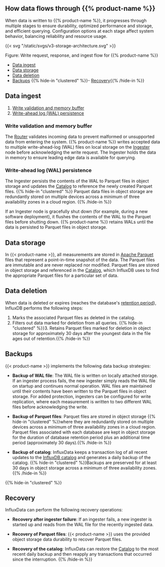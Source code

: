 ## How data flows through {{% product-name %}}

When data is written to {{% product-name %}}, it progresses through multiple stages to ensure durability, optimized performance and storage, and efficient querying. Configuration options at each stage affect system behavior, balancing reliability and resource usage.

{{< svg "/static/svgs/v3-storage-architecture.svg" >}}

<span class="caption">Figure: Write request, response, and ingest flow for {{% product-name %}}</span>

- [Data ingest](#data-ingest)
- [Data storage](#data-storage)
- [Data deletion](#data-deletion)
- [Backups](#backups)
{{% hide-in "clustered" %}}- [Recovery](#recovery){{% /hide-in %}}

## Data ingest

1. [Write validation and memory buffer](#write-validation-and-memory-buffer)
2. [Write-ahead log (WAL) persistence](#write-ahead-log-wal-persistence)

### Write validation and memory buffer

The [Router](/influxdb3/version/reference/internals/storage-engine/#router) validates incoming data to prevent malformed or unsupported data from entering the system.
{{% product-name %}} writes accepted data to multiple write-ahead-log (WAL) files on local
storage on the [Ingester](/influxdb3/version/reference/internals/storage-engine/#ingester) node before acknowledging the write request.
The Ingester holds the data in memory to ensure leading edge data is available for querying.

### Write-ahead log (WAL) persistence 

The Ingester persists the contents of
the WAL to Parquet files in object storage and updates the [Catalog](/influxdb3/version/reference/internals/storage-engine/#catalog) to
reference the newly created Parquet files.
{{% hide-in "clustered" %}}
Parquet data files in object storage are redundantly stored on multiple devices
across a minimum of three availability zones in a cloud region.
{{% /hide-in %}}

If an Ingester node is gracefully shut down (for example, during a new software deployment), it flushes the contents of the WAL to the Parquet files before shutting down.
{{% product-name %}} retains WALs until the data is persisted to Parquet files in object storage.

## Data storage

In {{< product-name >}}, all measurements are stored in
[Apache Parquet](https://parquet.apache.org/) files that represent a
point-in-time snapshot of the data. The Parquet files are immutable and are
never replaced nor modified. Parquet files are stored in object storage and
referenced in the [Catalog](/influxdb3/version/reference/internals/storage-engine/#catalog), which InfluxDB uses to find the appropriate Parquet files for a particular set of data.

## Data deletion

When data is deleted or expires (reaches the database's [retention period](/influxdb3/version/reference/internals/data-retention/#database-retention-period)), InfluxDB performs the following steps:

1. Marks the associated Parquet files as deleted in the catalog.
2. Filters out data marked for deletion from all queries.
{{% hide-in "clustered" %}}3. Retains Parquet files marked for deletion in object storage for approximately 30 days after the youngest data in the file ages out of retention.{{% /hide-in %}}

## Backups

{{< product-name >}} implements the following data backup strategies:

- **Backup of WAL file**: The WAL file is written on locally attached storage.
  If an ingester process fails, the new ingester simply reads the WAL file on
  startup and continues normal operation. WAL files are maintained until their
  contents have been written to the Parquet files in object storage.
  For added protection, ingesters can be configured for write replication, where
  each measurement is written to two different WAL files before acknowledging
  the write.

- **Backup of Parquet files**: Parquet files are stored in object storage {{% hide-in "clustered" %}}where
  they are redundantly stored on multiple devices across a minimum of three
  availability zones in a cloud region. Parquet files associated with each
  database are kept in object storage for the duration of database retention period
  plus an additional time period (approximately 30 days).{{% /hide-in %}}

- **Backup of catalog**: InfluxData keeps a transaction log of all recent updates
  to the [InfluxDB catalog](/influxdb3/version/reference/internals/storage-engine/#catalog) and generates a daily backup of
  the catalog. {{% hide-in "clustered" %}}Backups are preserved for at least 30 days in object storage across a minimum of three availability zones.{{% /hide-in %}}

{{% hide-in "clustered" %}}
## Recovery

InfluxData can perform the following recovery operations:

- **Recovery after ingester failure**: If an ingester fails, a new ingester is
  started up and reads from the WAL file for the recently ingested data.

- **Recovery of Parquet files**: {{< product-name >}} uses the provided object
  storage data durability to recover Parquet files.

- **Recovery of the catalog**: InfluxData can restore the [Catalog](/influxdb3/version/reference/internals/storage-engine/#catalog) to
  the most recent daily backup and then reapply any transactions
  that occurred since the interruption.
{{% /hide-in %}}
